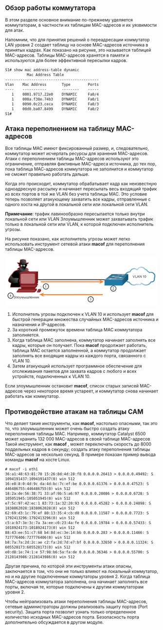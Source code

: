 <!-- 10.4.1 -->
## Обзор работы коммутатора

В этом разделе основное внимание по-прежнему уделяется коммутаторам, в частности их таблицам MAC-адресов и их уязвимости для атак.

Напомним, что для принятия решений о переадресации коммутатор LAN уровня 2 создает таблицу на основе MAC-адресов источника в принятых кадрах. Как показано на рисунке, это называется таблицей MAC-адресов. Таблицы MAC-адресов хранятся в памяти и используются для более эффективной пересылки кадров.

```
S1# show mac address-table dynamic
          Mac Address Table
-------------------------------------------
Vlan    Mac Address       Type        Ports
----    -----------       --------    -----
   1    0001.9717.22e0    DYNAMIC     Fa0/4
   1    000a.f38e.74b3    DYNAMIC     Fa0/1
   1    0090.0c23.ceca    DYNAMIC     Fa0/3
   1    00d0.ba07.8499    DYNAMIC     Fa0/2
S1#
```

<!-- 10.4.2 -->
## Атака переполнением на таблицу MAC-адресов

Все таблицы MAC имеют фиксированный размер, и, следовательно, коммутатор может исчерпать ресурсы для хранения MAC-адресов. Атаки с переполнением таблицы MAC-адресов используют это ограничение, отправляя фиктивные MAC-адреса источника, до тех пор, пока таблица МАС-адресов коммутатора не заполнится и коммутатор не сможет правильно работать дальше.

Когда это происходит, коммутатор обрабатывает кадр как неизвестную одноадресную рассылку и начинает пересылать весь входящий трафик из всех портов в той же VLAN без учета таблицы MAC. Это условие теперь позволяет атакующему захватить все кадры, отправленные с одного хоста на другой в локальной сети или локальной сети VLAN.

**Примечание**: трафик лавинообразно пересылается только внутри локальной сети или VLAN Злоумышленник может захватывать трафик только в локальной сети или VLAN, к которой подключен исполнитель угрозы.

На рисунке показано, как исполнитель угрозы может легко использовать инструмент сетевой атаки **macof** для переполнения таблицы MAC-адресов.

![](./assets/10.4.2.png)


1. Исполнитель угрозы подключен к VLAN 10 и использует **macof** для быстрой генерации множества случайных MAC-адресов источника и назначения и IP-адресов.
2. За короткий промежуток времени таблица MAC коммутатора заполняется.
3. Когда таблица MAC заполнена, коммутатор начинает заполнять все кадры, которые он получает. Пока **macof** продолжает работать, таблица MAC остается заполненной, а коммутатор продолжает заполнять все входящие кадры из каждого порта, связанного с VLAN 10.
4. Затем атакующий использует программное обеспечение для отслеживания пакетов для захвата кадров с любого и всех устройств, подключенных к VLAN 10.

Если злоумышленник остановит **macof**, список старых записей MAC-адресов через некоторое время устареет, и коммутатор снова начинает работать как коммутатор.

<!-- 10.4.3 -->
## Противодействие атакам на таблицы CAM

Что делает такие инструменты, как **macof**, настолько опасными, так это то, что злоумышленник может очень быстро создать атаку переполнения таблицы MAC. Например, коммутатор Catalyst 6500 может хранить 132 000 MAC-адресов в своей таблице MAC-адресов Такой инструмент, как **macof** , может переключать скорость до 8000 поддельных кадров в секунду; создать атаку переполнения таблицы MAC-адресов за несколько секунд. В примере показан пример вывода команды **macof** на хосте Linux.

```
# macof -i eth1
36:a1:48:63:81:70 15:26:8d:4d:28:f8 0.0.0.0.26413 > 0.0.0.0.49492: S 1094191437:1094191437(0) win 512 
16:e8:8:0:4d:9c da:4d:bc:7c:ef:be 0.0.0.0.61376 > 0.0.0.0.47523: S 446486755:446486755(0) win 512 
18:2a:de:56:38:71 33:af:9b:5:a6:97 0.0.0.0.20086 > 0.0.0.0.6728: S 105051945:105051945(0) win 512 
e7:5c:97:42:ec:1 83:73:1a:32:20:93 0.0.0.0.45282 > 0.0.0.0.24898: S 1838062028:1838062028(0) win 512 
62:69:d3:1c:79:ef 80:13:35:4:cb:d0 0.0.0.0.11587 > 0.0.0.0.7723: S 1792413296:1792413296(0) win 512 
c5:a:b7:3e:3c:7a 3a:ee:c0:23:4a:fe 0.0.0.0.19784 > 0.0.0.0.57433: S 1018924173:1018924173(0) win 512 
88:43:ee:51:c7:68 b4:8d:ec:3e:14:bb 0.0.0.0.283 > 0.0.0.0.11466: S 727776406:727776406(0) win 512 
b8:7a:7a:2d:2c:ae c2:fa:2d:7d:e7:bf 0.0.0.0.32650 > 0.0.0.0.11324: S 605528173:605528173(0) win 512 
e0:d8:1e:74:1:e 57:98:b6:5a:fa:de 0.0.0.0.36346 > 0.0.0.0.55700: S 2128143986:2128143986(0) win 512
```

Другая причина, по которой эти инструменты атаки опасны, заключается в том, что они не только влияют на локальный коммутатор, но и на другие подключенные коммутаторы уровня 2. Когда таблица MAC-адресов коммутатора заполнена, она начинает заполнять все порты, включая те, которые подключены к другим коммутаторам уровня 2.

Чтобы нейтрализовать атаки переполнения таблицы MAC-адресов, сетевые администраторы должны реализовать защиту портов (Port security). Защита порта позволит узнать только определенное количество исходных MAC-адресов порта. Безопасность порта дополнительно обсуждается в другом модуле.

<!-- 10.4.4 -->
<!-- quiz -->